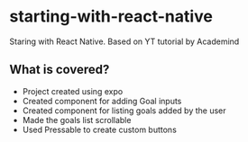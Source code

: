 # starting-with-react-native
Staring with React Native. Based on YT tutorial by Academind

## What is covered?
- Project created using expo
- Created component for adding Goal inputs
- Created component for listing goals added by the user
- Made the goals list scrollable
- Used Pressable to create custom buttons
